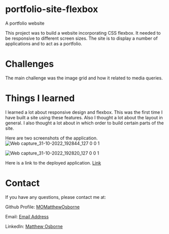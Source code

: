 # portfolio-site-flexbox
A portfolio website

This project was to build a website incorporating CSS flexbox. It needed to be responsive to different screen sizes. The site is to display a number of applications and to act as a portfolio.

# Challenges 
The main challenge was the image grid and how it related to media queries. 
 
 
# Things I learned

I learned a lot about responsive design and flexbox. This was the first time I have built a site using these features. Also I thought a lot about the layout in general. I also thought a lot about in which order to build certain parts of the site. 

Here are two screenshots of the application.
![Web capture_31-10-2022_192844_127 0 0 1](https://user-images.githubusercontent.com/109035827/199098191-ca78b9d2-74cb-452e-aeb2-9a5581bb994d.jpeg)

![Web capture_31-10-2022_192820_127 0 0 1](https://user-images.githubusercontent.com/109035827/199098277-d0c0ed5c-51ab-4f94-83b3-bf48bd27adf9.jpeg)



Here is a link to the deployed application. [Link](https://momatthewosborne.github.io/portfolio-site-flexbox/)
 
# Contact

If you have any questions, please contact me at: 
 
  Github Profile: [MOMatthewOsborne ](https://github.com/MOMatthewOsborne )  

  Email:  [Email Address](momatthewosborne1@gmail.com)

  LinkedIn: [Matthew Osborne](https://www.linkedin.com/in/matthew-osborne-ba9192247  )

